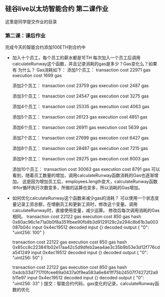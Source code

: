 ## 硅谷live以太坊智能合约 第二课作业
这里是同学提交作业的目录

### 第二课：课后作业
完成今天的智能合约添加100ETH到合约中
- 加入十个员工，每个员工的薪水都是1ETH
每次加入一个员工后调用calculateRunway这个函数，并且记录消耗的gas是多少？Gas变化么？如果有 为什么？
    Gas消耗如下：
    添加1个员工：
    transaction cost   22971 gas 
    execution cost     1699 gas 
     
    添加2个员工：
    transaction cost   23759 gas 
    execution cost     2487 gas 

    添加3个员工：
    transaction cost   24547 gas 
    execution cost     3275 gas 
     
    添加4个员工：
    transaction cost   25335 gas 
    execution cost     4063 gas 

    添加5个员工：
    transaction cost   26123 gas 
    execution cost     4851 gas 

    添加6个员工：
    transaction cost   26911 gas 
    execution cost     5639 gas 

    添加7个员工：
    transaction cost   27699 gas 
    execution cost     6427 gas 

    添加8个员工：
    transaction cost   28487 gas 
    execution cost     7215 gas 

    添加9个员工：
    transaction cost   29275 gas 
    execution cost     8003 gas 

    添加10个员工：
    transaction cost   30063 gas 
    execution cost     8791 gas 
    可以看到，随着员工数量的增加，调用calculateRunway函数消耗的Gas也逐渐增加。
    这是因为增加员工后，employees.length变大，calculateRunway函数中for循环执行次数变多，所做的运算也变多，所以消耗的Gas增加。

- 如何优化calculateRunway这个函数来减少gas的消耗？
    可以使用一个状态变量记录工资总额，在增删员工和更新工资时，修改这个变量。调用calculateRunway时，直接使用变量，减少运算。
    修改后每次调用消耗的Gas相同。
    transaction cost   22122 gas 
     execution cost     850 gas 
     hash   0x60ac96c1e71a0b0f8a351fbee90fb8b3d9129129c2e294c8b61b3a003087b04c
     input  0x4ec19512
     decoded input  {}
     decoded output     {
        "0": "uint256: 100"
    }

    transaction cost    22122 gas 
     execution cost     850 gas 
     hash   0x85cc8c223841b02e17aa42c5d9dfeb2aea4ae3c35b9b53e3d12f776cda541249
     input  0x4ec19512
     decoded input  {}
     decoded output     {
        "0": "uint256: 50"
    }

    transaction cost   22122 gas 
     execution cost     850 gas 
     hash   0xdcb33d7717f0fcee69a0437a0f9ea583a6e841ff75b24507f74272f2a9b11e97
     input  0x4ec19512
     decoded input  {}
     decoded output     {
        "0": "uint256: 33"
    }
提交：智能合约代码，gas变化的记录，calculateRunway函数的优化

